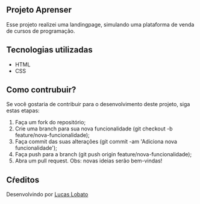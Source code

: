 ## Projeto Aprenser

Esse projeto realizei uma landingpage, simulando uma plataforma de venda de cursos de programação.

## Tecnologias utilizadas

- HTML
- CSS

## Como contrubuir?
Se você gostaria de contribuir para o desenvolvimento deste projeto, siga estas etapas:
1. Faça um fork do repositório;
2. Crie uma branch para sua nova funcionalidade (git checkout -b feature/nova-funcionalidade);
3. Faça commit das suas alterações (git commit -am 'Adiciona nova funcionalidade');
4. Faça push para a branch (git push origin feature/nova-funcionalidade);
5. Abra um pull request.
Obs: novas ideias serão bem-vindas!

## Cŕeditos
Desenvolvindo por <a href="https://github.com/lucaslobatob" target="_blank">Lucas Lobato</a>
